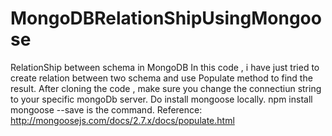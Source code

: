# MongoDBRelationShipUsingMongoose
RelationShip between schema in MongoDB
In this code , i have just tried to create relation between two schema and use Populate method to find the result.
After cloning the code , make sure you change the connectiun string to your specific mongoDb server.
Do install mongoose locally.
npm install mongoose --save is the command.
Reference: http://mongoosejs.com/docs/2.7.x/docs/populate.html
